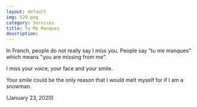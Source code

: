 ```yaml
---
layout: default
img: 520.png
category: Services
title: Tu Me Manques
description:
---
```

In French, people do not really say I miss you. People say "tu me manques" which means "you are missing from me".

I miss your voice, your face and your smile.

Your smile could be the only reason that I would melt myself for if I am a snowman.

(January 23, 2020)
